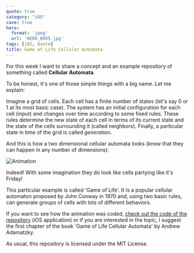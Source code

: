 ```yaml
---
quote: true
category: "iOS"
cave: true
hero:
  format: 'jpeg'
  url: 'HERO_0055.jpg'
tags: [iOS, Quote]
title: Game of Life Cellular Automata
---
```


For this week I want to share a concept and an example repository of something called **Cellular Automata**.


To be honest, it's one of those simple things with a big name. Let me explain:


Imagine a grid of cells. Each cell has a finite number of states (let's say 0 or 1 at its most basic case).
The system has an initial configuration for each cell (input) and changes over time according to some fixed rules. These rules determine the new state of each cell in terms of its current state and the state of the cells surrounding it (called neighbors).
Finally, a particular state in time of the grid is called *generation*.

And this is how a two dimensional cellular automata looks (know that they can happen in any number of dimensions):

![Animation](https://raw.github.com/iOSCowboy/GameOfLife/master/Images/Example.gif)

Indeed! With some imagination they do look like cells partying like it's Friday!

This particular example is called 'Game of Life'. It is a popular cellular automaton proposed by John Conway in 1970 and, using two basic rules, can generate groups of cells with lots of different behaviors.

If you want to see how the animation was coded, [check out the code of the repository](https://github.com/iOSCowboy/GameOfLife) (iOS application) or if you are interested in the topic, I suggest the first chapter of the book 'Game of Life Cellular Automata' by Andrew Adamatzky.

As usual, this repository is licensed under the MIT License.
